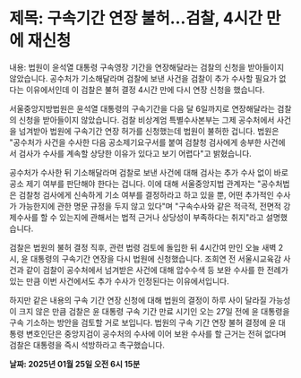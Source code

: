 # **제목: 구속기간 연장 불허…검찰, 4시간 만에 재신청**

  내용: 법원이 윤석열 대통령 구속영장 기간을 연장해달라는 검찰의 신청을 받아들이지 않았습니다. 공수처가 기소해달라며 검찰에 보낸 사건을 검찰이 추가 수사할 필요가 없다는 이유에서인데 이 검찰은 불허 결정 4시간 만에 다시 연장 신청을 했습니다. 

서울중앙지방법원은 윤석열 대통령의 구속기간을 다음 달 6일까지로 연장해달라는 검찰의 신청을 받아들이지 않았습니다. 검찰 비상계엄 특별수사본부는 그제 공수처에서 사건을 넘겨받아 법원에 구속기간 연장 허가를 신청했는데 법원이 불허한 겁니다. 법원은 "공수처가 사건을 수사한 다음 공소제기요구서를 붙여 검찰청 검사에게 송부한 사건에서 검사가 수사를 계속할 상당한 이유가 있다고 보기 어렵다"고 밝혔습니다. 

공수처가 수사한 뒤 기소해달라며 검찰로 보낸 사건에 대해 검사는 추가 수사 없이 바로 공소 제기 여부를 판단해야 한다는 겁니다. 이에 대해 서울중앙지법 관계자는 "공수처법은 검찰청 검사에게 신속하게 기소 여부를 결정하라고 하고 있을 뿐, 어떤 추가적인 수사가 가능한지에 관한 명문 규정을 두지 않고 있다"며 "구속수사와 같은 적극적, 전면적 강제수사를 할 수 있는지에 관해서는 법적 근거나 상당성이 부족하다는 취지"라고 설명했습니다. 

검찰은 법원의 불허 결정 직후, 관련 법령 검토에 돌입한 뒤 4시간여 만인 오늘 새벽 2시, 윤 대통령의 구속기간 연장을 다시 법원에 신청했습니다. 조희연 전 서울시교육감 사건과 같이 검찰이 공수처에서 넘겨받은 사건에 대해 압수수색 등 보완 수사를 한 전례가 있는 만큼 이번 사건에서도 추가 수사가 인정된다는 이유에서입니다. 

하지만 같은 내용의 구속 기간 연장 신청에 대해 법원의 결정이 하루 사이 달라질 가능성이 크지 않은 만큼 검찰은 윤 대통령 구속 기간 만료 시기인 오는 27일 전에 윤 대통령을 구속 기소하는 방안을 검토할 거로 보입니다. 법원의 구속 기간 연장 불허 결정에 윤 대통령 변호인단은 중앙지검이 공수처의 수사에 이어 보완 수사를 할 근거는 전혀 없다며 검찰은 대통령을 즉시 석방하라고 촉구했습니다.

  **날짜: 2025년 01월 25일 오전 6시 15분**